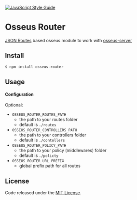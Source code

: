 [![JavaScript Style Guide](https://cdn.rawgit.com/standard/standard/master/badge.svg)](https://github.com/standard/standard)

# Osseus Router

[JSON Routes](https://github.com/gimox/json-routing) based osseus module to work with [osseus-server](https://github.com/colucom/osseus-server)

## Install
```bash
$ npm install osseus-router
```

## Usage

#### Configuration

Optional:

* `OSSEUS_ROUTER_ROUTES_PATH`
	* the path to your routes folder
	* default is `./routes`
* `OSSEUS_ROUTER_CONTROLLERS_PATH`
	* the path to your controllers folder
	* default is `./contollers`
* `OSSEUS_ROUTER_POLICY_PATH`
	* the path to your policy (middlewares) folder
	* default is `./policty`
* `OSSEUS_ROUTER_URL_PREFIX`
	* global prefix path for all routes

## License
Code released under the [MIT License](https://github.com/colucom/osseus-router/blob/master/LICENSE).
